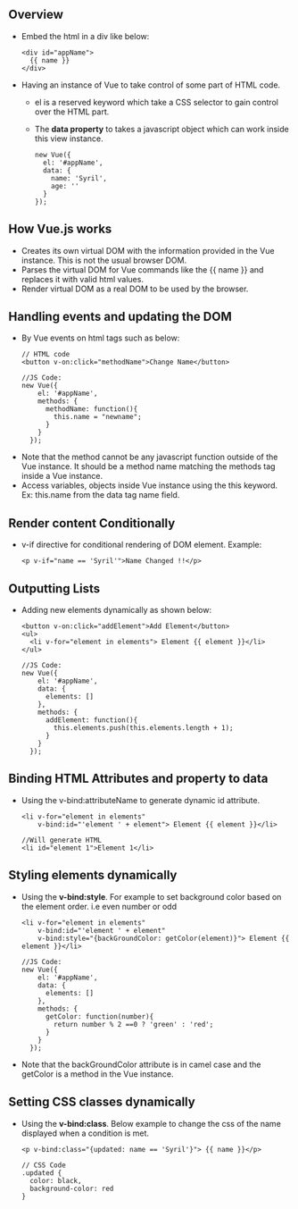 ## Overview
* Embed the html in a div like below:
  ```
  <div id="appName">
    {{ name }}
  </div>
  ```
* Having an instance of Vue to take control of some part of HTML code. 
  * el is a reserved keyword which take a CSS selector to gain control over the HTML part. 
  * The **data property** to takes a javascript object which can work inside this view instance.
      
    ```
    new Vue({
      el: '#appName',
      data: {
        name: 'Syril',
        age: ''
      }
    });
    ```
    
## How Vue.js works
* Creates its own virtual DOM with the information provided in the Vue instance. This is not the usual browser DOM.
* Parses the virtual DOM for Vue commands like the {{ name }} and replaces it with valid html values. 
* Render virtual DOM as a real DOM to be used by the browser.
 
## Handling events and updating the DOM
* By Vue events on html tags such as below:
  ```
  // HTML code
  <button v-on:click="methodName">Change Name</button>
  
  //JS Code:
  new Vue({
      el: '#appName',
      methods: {
        methodName: function(){
          this.name = "newname";
        }
      }
    });
  ```
* Note that the method cannot be any javascript function outside of the Vue instance. It should be a method name matching the methods tag inside a Vue instance.
* Access variables, objects inside Vue instance using the this keyword. Ex: this.name from the data tag name field.

## Render content Conditionally
* v-if directive for conditional rendering of DOM element. Example:
  ```
  <p v-if="name == 'Syril'">Name Changed !!</p>
  ```

## Outputting Lists
* Adding new elements dynamically as shown below:
  ```
  <button v-on:click="addElement">Add Element</button>
  <ul>
    <li v-for="element in elements"> Element {{ element }}</li>
  </ul>
  
  //JS Code:
  new Vue({
      el: '#appName',
      data: {
        elements: []
      },
      methods: {
        addElement: function(){
          this.elements.push(this.elements.length + 1);
        }
      }
    });
  
  ```
## Binding HTML Attributes and property to data
* Using the v-bind:attributeName to generate dynamic id attribute.
  ```
  <li v-for="element in elements"
      v-bind:id="'element ' + element"> Element {{ element }}</li>
      
  //Will generate HTML
  <li id="element 1">Element 1</li>
  ```
## Styling elements dynamically
* Using the **v-bind:style**. For example to set background color based on the element order. i.e even number or odd
  ```
  <li v-for="element in elements"
      v-bind:id="'element ' + element"
      v-bind:style="{backGroundColor: getColor(element)}"> Element {{ element }}</li>
      
  //JS Code:
  new Vue({
      el: '#appName',
      data: {
        elements: []
      },
      methods: {
        getColor: function(number){
          return number % 2 ==0 ? 'green' : 'red';  
        }
      }
    });
   ```
* Note that the backGroundColor attribute is in camel case and the getColor is a method in the Vue instance.
    
## Setting CSS classes dynamically
* Using the **v-bind:class**. Below example to change the css of the name displayed when a condition is met.
  ```
  <p v-bind:class="{updated: name == 'Syril'}"> {{ name }}</p>
  
  // CSS Code
  .updated {
    color: black,
    background-color: red
  }
      
  ```
